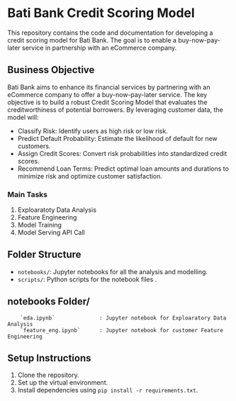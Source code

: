 # Bati Bank Credit Scoring Model

This repository contains the code and documentation for developing a credit scoring model for Bati Bank. The goal is to enable a buy-now-pay-later service in partnership with an eCommerce company.

## Business Objective

Bati Bank aims to enhance its financial services by partnering with an eCommerce company to offer a buy-now-pay-later service. The key objective is to build a robust Credit Scoring Model that evaluates the creditworthiness of potential borrowers. By leveraging customer data, the model will:

- Classify Risk: Identify users as high risk or low risk.
- Predict Default Probability: Estimate the likelihood of default for new customers.
- Assign Credit Scores: Convert risk probabilities into standardized credit scores.
- Recommend Loan Terms: Predict optimal loan amounts and durations to minimize risk and optimize customer satisfaction.

### Main Tasks

1. Exploaratoty Data Analysis
2. Feature Engineering
3. Model Training
4. Model Serving API Call

## Folder Structure

- `notebooks/`: Jupyter notebooks for all the analysis and modelling.
- `scripts/`: Python scripts for the notebook files .

## notebooks Folder/

```
    `eda.ipynb`              : Jupyter notebook for Exploaratory Data Analysis 
    `feature_eng.ipynb`      : Jupyter notebook for customer Feature Engineering 

```

## Setup Instructions

1. Clone the repository.
2. Set up the virtual environment.
3. Install dependencies using `pip install -r requirements.txt`.